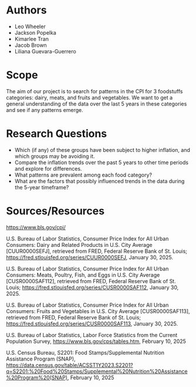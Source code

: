 # Authors
- Leo Wheeler
- Jackson Popelka
- Kimarlee Tran
- Jacob Brown
- Liliana Guevara-Guerrero

# Scope
The aim of our project is to search for patterns in the CPI for 3 foodstuffs categories: dairy, meats, and fruits and vegetables.  We want to get a general understanding of the data over the last 5 years in these categories and see if any patterns emerge. 

# Research Questions
- Which (if any) of these groups have been subject to higher inflation, and which groups may be avoiding it. 
- Compare the inflation trends over the past 5 years to other time periods and explore for differences.
- What patterns are prevalent among each food category?
- What are the factors that possibly influenced trends in the data during the 5-year timeframe?


# Sources/Resources
https://www.bls.gov/cpi/

U.S. Bureau of Labor Statistics, Consumer Price Index for All Urban Consumers: Dairy and Related Products in U.S. City Average [CUUR0000SEFJ], retrieved from FRED, Federal Reserve Bank of St. Louis; https://fred.stlouisfed.org/series/CUUR0000SEFJ, January 30, 2025.

U.S. Bureau of Labor Statistics, Consumer Price Index for All Urban Consumers: Meats, Poultry, Fish, and Eggs in U.S. City Average [CUSR0000SAF112], retrieved from FRED, Federal Reserve Bank of St. Louis; https://fred.stlouisfed.org/series/CUSR0000SAF112, January 30, 2025.

U.S. Bureau of Labor Statistics, Consumer Price Index for All Urban Consumers: Fruits and Vegetables in U.S. City Average [CUSR0000SAF113], retrieved from FRED, Federal Reserve Bank of St. Louis; https://fred.stlouisfed.org/series/CUSR0000SAF113, January 30, 2025.

U.S. Bureau of Labor Statistics, Labor Force Statistics from the Current Population Survey, https://www.bls.gov/cps/tables.htm, February 10, 2025


U.S. Census Bureau, S2201: Food Stamps/Supplemental Nutrition Assistance Program (SNAP), https://data.census.gov/table/ACSST1Y2023.S2201?q=S2201:%20Food%20Stamps/Supplemental%20Nutrition%20Assistance%20Program%20(SNAP), February 10, 2025

